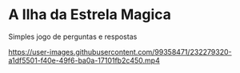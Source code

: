 # A Ilha da Estrela Magica

Simples jogo de perguntas e respostas



https://user-images.githubusercontent.com/99358471/232279320-a1df5501-f40e-49f6-ba0a-17101fb2c450.mp4

